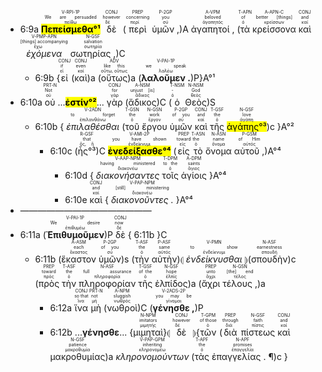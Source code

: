 
- 6:9a <RUBY><ruby><ruby><mark><strong>Πεπείσμεθα°¹</strong></mark><rt>πείθω</rt></ruby><rt>We are persuaded</rt></ruby><rt>V-RPI-1P</rt></RUBY> <RUBY><ruby><ruby>δὲ<rt>δέ</rt></ruby><rt>however</rt></ruby><rt>CONJ</rt></RUBY> (<RUBY><ruby><ruby>περὶ<rt>περί</rt></ruby><rt>concerning</rt></ruby><rt>PREP</rt></RUBY> <RUBY><ruby><ruby>ὑμῶν ,<rt>σύ</rt></ruby><rt>you</rt></ruby><rt>P-2GP</rt></RUBY>)A <RUBY><ruby><ruby>ἀγαπητοί ,<rt>ἀγαπητός</rt></ruby><rt>beloved</rt></ruby><rt>A-VPM</rt></RUBY> (<RUBY><ruby><ruby>τὰ<rt>ὁ</rt></ruby><rt>of</rt></ruby><rt>T-APN</rt></RUBY> <RUBY><ruby><ruby>κρείσσονα<rt>κρείσσων</rt></ruby><rt>better [things]</rt></ruby><rt>A-APN-C</rt></RUBY>  <RUBY><ruby><ruby>καὶ<rt>καί</rt></ruby><rt>and</rt></ruby><rt>CONJ</rt></RUBY> <RUBY><ruby><ruby><em>ἐχόμενα</em><rt>ἔχω</rt></ruby><rt>[things] accompanying</rt></ruby><rt>V-PMP-APN</rt></RUBY> <RUBY><ruby><ruby>σωτηρίας ,<rt>σωτηρία</rt></ruby><rt>salvation</rt></ruby><rt>N-GSF</rt></RUBY>)C 
	- 6:9b {<RUBY><ruby><ruby>εἰ<rt>εἰ</rt></ruby><rt>if</rt></ruby><rt>CONJ</rt></RUBY> (<RUBY><ruby><ruby>καὶ<rt>καί</rt></ruby><rt>even</rt></ruby><rt>CONJ</rt></RUBY>)a (<RUBY><ruby><ruby>οὕτως<rt>οὕτω, οὕτως</rt></ruby><rt>like this</rt></ruby><rt>ADV</rt></RUBY>)a (<RUBY><ruby><ruby><strong>λαλοῦμεν .</strong><rt>λαλέω</rt></ruby><rt>we speak</rt></ruby><rt>V-PAI-1P</rt></RUBY>)P}A°¹
- 6:10a <RUBY><ruby><ruby>οὐ<rt>οὐ</rt></ruby><rt>Not</rt></ruby><rt>PRT-N</rt></RUBY> ...<mark>**ἐστίν°²**</mark>... <RUBY><ruby><ruby>γὰρ<rt>γάρ</rt></ruby><rt>for</rt></ruby><rt>CONJ</rt></RUBY> (<RUBY><ruby><ruby>ἄδικος<rt>ἄδικος</rt></ruby><rt>unjust [is]</rt></ruby><rt>A-NSM</rt></RUBY>)C (<RUBY><ruby><ruby>ὁ<rt>ὁ</rt></ruby><rt>-</rt></ruby><rt>T-NSM</rt></RUBY> <RUBY><ruby><ruby>Θεὸς<rt>θεός</rt></ruby><rt>God</rt></ruby><rt>N-NSM</rt></RUBY>)S 
	- 6:10b { <RUBY><ruby><ruby><em>ἐπιλαθέσθαι</em><rt>ἐπιλανθάνω</rt></ruby><rt>to forget</rt></ruby><rt>V-2ADN</rt></RUBY> (<RUBY><ruby><ruby>τοῦ<rt>ὁ</rt></ruby><rt>the</rt></ruby><rt>T-GSN</rt></RUBY> <RUBY><ruby><ruby>ἔργου<rt>ἔργον</rt></ruby><rt>work</rt></ruby><rt>N-GSN</rt></RUBY> <RUBY><ruby><ruby>ὑμῶν<rt>σύ</rt></ruby><rt>of you</rt></ruby><rt>P-2GP</rt></RUBY> <RUBY><ruby><ruby>καὶ<rt>καί</rt></ruby><rt>and</rt></ruby><rt>CONJ</rt></RUBY> <RUBY><ruby><ruby>τῆς<rt>ὁ</rt></ruby><rt>the</rt></ruby><rt>T-GSF</rt></RUBY> <RUBY><ruby><ruby><mark>ἀγάπης°³</mark><rt>ἀγάπη</rt></ruby><rt>love</rt></ruby><rt>N-GSF</rt></RUBY>)c }A°²
		- 6:10c (<RUBY><ruby><ruby>ἧς°³<rt>ὅς, ἥ</rt></ruby><rt>that</rt></ruby><rt>R-GSF</rt></RUBY>)C <RUBY><ruby><ruby><mark><strong>ἐνεδείξασθε°⁴</strong></mark><rt>ἐνδείκνυμι</rt></ruby><rt>you have shown</rt></ruby><rt>V-AMI-2P</rt></RUBY> (<RUBY><ruby><ruby>εἰς<rt>εἰς</rt></ruby><rt>toward</rt></ruby><rt>PREP</rt></RUBY> <RUBY><ruby><ruby>τὸ<rt>ὁ</rt></ruby><rt>the</rt></ruby><rt>T-ASN</rt></RUBY> <RUBY><ruby><ruby>ὄνομα<rt>ὄνομα</rt></ruby><rt>name</rt></ruby><rt>N-ASN</rt></RUBY> <RUBY><ruby><ruby>αὐτοῦ ,<rt>αὐτός</rt></ruby><rt>of Him</rt></ruby><rt>P-GSM</rt></RUBY>)A°⁴
			- 6:10d { <RUBY><ruby><ruby><em>διακονήσαντες</em><rt>διακονέω</rt></ruby><rt>having ministered</rt></ruby><rt>V-AAP-NPM</rt></RUBY> <RUBY><ruby><ruby>τοῖς<rt>ὁ</rt></ruby><rt>to the</rt></ruby><rt>T-DPM</rt></RUBY> <RUBY><ruby><ruby>ἁγίοις<rt>ἅγιος</rt></ruby><rt>saints</rt></ruby><rt>A-DPM</rt></RUBY> }A°⁴
			- 6:10e <RUBY><ruby><ruby>καὶ<rt>καί</rt></ruby><rt>and</rt></ruby><rt>CONJ</rt></RUBY> { <RUBY><ruby><ruby><em>διακονοῦντες .</em><rt>διακονέω</rt></ruby><rt>[still] ministering</rt></ruby><rt>V-PAP-NPM</rt></RUBY> }A°⁴
- ———————————————
- 6:11a (<RUBY><ruby><ruby><strong>Ἐπιθυμοῦμεν</strong><rt>ἐπιθυμέω</rt></ruby><rt>We desire</rt></ruby><rt>V-PAI-1P</rt></RUBY>)P <RUBY><ruby><ruby>δὲ<rt>δέ</rt></ruby><rt>now</rt></ruby><rt>CONJ</rt></RUBY> { 6:11b }C
	- 6:11b (<RUBY><ruby><ruby>ἕκαστον<rt>ἕκαστος</rt></ruby><rt>each</rt></ruby><rt>A-ASM</rt></RUBY> <RUBY><ruby><ruby>ὑμῶν<rt>σύ</rt></ruby><rt>of you</rt></ruby><rt>P-2GP</rt></RUBY>)s (<RUBY><ruby><ruby>τὴν<rt>ὁ</rt></ruby><rt>the</rt></ruby><rt>T-ASF</rt></RUBY> <RUBY><ruby><ruby>αὐτὴν<rt>αὐτός</rt></ruby><rt>same</rt></ruby><rt>P-ASF</rt></RUBY>)⦇ <RUBY><ruby><ruby><em>ἐνδείκνυσθαι</em><rt>ἐνδείκνυμι</rt></ruby><rt>to show</rt></ruby><rt>V-PMN</rt></RUBY> ⦈(<RUBY><ruby><ruby>σπουδὴν<rt>σπουδή</rt></ruby><rt>earnestness</rt></ruby><rt>N-ASF</rt></RUBY>)c (<RUBY><ruby><ruby>πρὸς<rt>πρός</rt></ruby><rt>toward</rt></ruby><rt>PREP</rt></RUBY> <RUBY><ruby><ruby>τὴν<rt>ὁ</rt></ruby><rt>the</rt></ruby><rt>T-ASF</rt></RUBY> <RUBY><ruby><ruby>πληροφορίαν<rt>πληροφορία</rt></ruby><rt>full assurance</rt></ruby><rt>N-ASF</rt></RUBY> <RUBY><ruby><ruby>τῆς<rt>ὁ</rt></ruby><rt>of the</rt></ruby><rt>T-GSF</rt></RUBY> <RUBY><ruby><ruby>ἐλπίδος<rt>ἐλπίς</rt></ruby><rt>hope</rt></ruby><rt>N-GSF</rt></RUBY>)a (<RUBY><ruby><ruby>ἄχρι<rt>ἄχρι</rt></ruby><rt>unto</rt></ruby><rt>PREP</rt></RUBY> <RUBY><ruby><ruby>τέλους ,<rt>τέλος</rt></ruby><rt>[the] end</rt></ruby><rt>N-GSN</rt></RUBY>)a
		- 6:12a <RUBY><ruby><ruby>ἵνα<rt>ἵνα</rt></ruby><rt>so that</rt></ruby><rt>CONJ</rt></RUBY> <RUBY><ruby><ruby>μὴ<rt>μή</rt></ruby><rt>not</rt></ruby><rt>PRT-N</rt></RUBY> (<RUBY><ruby><ruby>νωθροὶ<rt>νωθρός</rt></ruby><rt>sluggish</rt></ruby><rt>A-NPM</rt></RUBY>)C (<RUBY><ruby><ruby><strong>γένησθε ,</strong><rt>γίνομαι</rt></ruby><rt>you may be</rt></ruby><rt>V-2ADS-2P</rt></RUBY>)P 
		- 6:12b ...**γένησθε**... {<RUBY><ruby><ruby>μιμηταὶ<rt>μιμητής</rt></ruby><rt>imitators</rt></ruby><rt>N-NPM</rt></RUBY>}⦇ <RUBY><ruby><ruby>δὲ<rt>δέ</rt></ruby><rt>however</rt></ruby><rt>CONJ</rt></RUBY> ⦈{<RUBY><ruby><ruby>τῶν<rt>ὁ</rt></ruby><rt>of those</rt></ruby><rt>T-GPM</rt></RUBY> (<RUBY><ruby><ruby>διὰ<rt>διά</rt></ruby><rt>through</rt></ruby><rt>PREP</rt></RUBY> <RUBY><ruby><ruby>πίστεως<rt>πίστις</rt></ruby><rt>faith</rt></ruby><rt>N-GSF</rt></RUBY> <RUBY><ruby><ruby>καὶ<rt>καί</rt></ruby><rt>and</rt></ruby><rt>CONJ</rt></RUBY> <RUBY><ruby><ruby>μακροθυμίας<rt>μακροθυμία</rt></ruby><rt>patience</rt></ruby><rt>N-GSF</rt></RUBY>)a <RUBY><ruby><ruby><em>κληρονομούντων</em><rt>κληρονομέω</rt></ruby><rt>inheriting</rt></ruby><rt>V-PAP-GPM</rt></RUBY> (<RUBY><ruby><ruby>τὰς<rt>ὁ</rt></ruby><rt>the</rt></ruby><rt>T-APF</rt></RUBY> <RUBY><ruby><ruby>ἐπαγγελίας . ¶<rt>ἐπαγγελία</rt></ruby><rt>promises</rt></ruby><rt>N-APF</rt></RUBY>)c } 